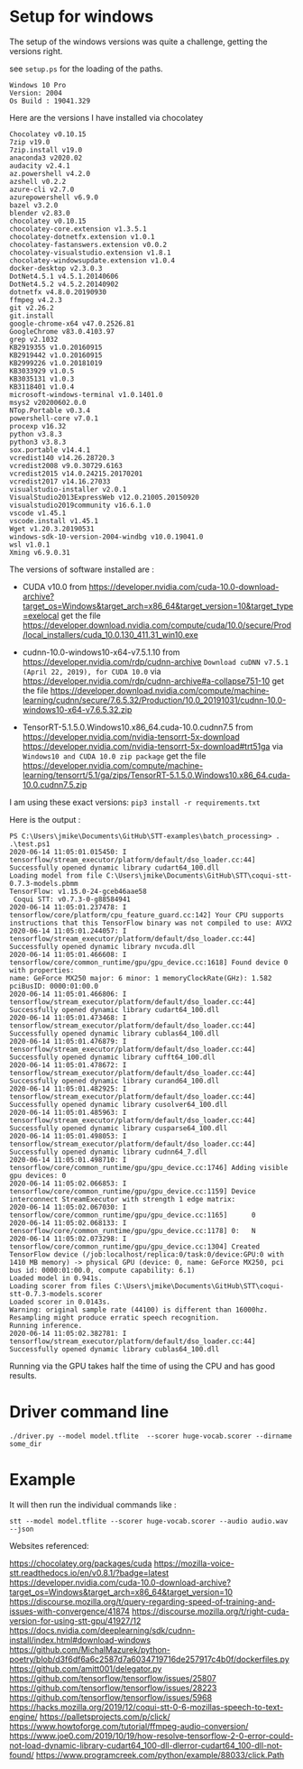 
# Setup for windows

The setup of the windows versions was quite a challenge, getting the versions right.

see `setup.ps` for the loading of the paths.

```
Windows 10 Pro
Version: 2004
Os Build : 19041.329
```

Here are the versions I have installed via chocolatey

```
Chocolatey v0.10.15
7zip v19.0 
7zip.install v19.0
anaconda3 v2020.02
audacity v2.4.1
az.powershell v4.2.0
azshell v0.2.2
azure-cli v2.7.0
azurepowershell v6.9.0
bazel v3.2.0
blender v2.83.0
chocolatey v0.10.15
chocolatey-core.extension v1.3.5.1
chocolatey-dotnetfx.extension v1.0.1
chocolatey-fastanswers.extension v0.0.2
chocolatey-visualstudio.extension v1.8.1
chocolatey-windowsupdate.extension v1.0.4
docker-desktop v2.3.0.3 
DotNet4.5.1 v4.5.1.20140606 
DotNet4.5.2 v4.5.2.20140902 
dotnetfx v4.8.0.20190930 
ffmpeg v4.2.3 
git v2.26.2
git.install
google-chrome-x64 v47.0.2526.81 
GoogleChrome v83.0.4103.97 
grep v2.1032 
KB2919355 v1.0.20160915 
KB2919442 v1.0.20160915 
KB2999226 v1.0.20181019 
KB3033929 v1.0.5 
KB3035131 v1.0.3 
KB3118401 v1.0.4 
microsoft-windows-terminal v1.0.1401.0 
msys2 v20200602.0.0 
NTop.Portable v0.3.4 
powershell-core v7.0.1
procexp v16.32 
python v3.8.3 
python3 v3.8.3 
sox.portable v14.4.1 
vcredist140 v14.26.28720.3 
vcredist2008 v9.0.30729.6163 
vcredist2015 v14.0.24215.20170201 
vcredist2017 v14.16.27033 
visualstudio-installer v2.0.1 
VisualStudio2013ExpressWeb v12.0.21005.20150920 
visualstudio2019community v16.6.1.0 
vscode v1.45.1
vscode.install v1.45.1
Wget v1.20.3.20190531 
windows-sdk-10-version-2004-windbg v10.0.19041.0 
wsl v1.0.1 
Xming v6.9.0.31 

```

The versions of software installed are :

* CUDA v10.0
from https://developer.nvidia.com/cuda-10.0-download-archive?target_os=Windows&target_arch=x86_64&target_version=10&target_type=exelocal
get the file https://developer.download.nvidia.com/compute/cuda/10.0/secure/Prod/local_installers/cuda_10.0.130_411.31_win10.exe

* cudnn-10.0-windows10-x64-v7.5.1.10
from https://developer.nvidia.com/rdp/cudnn-archive
`Download cuDNN v7.5.1 (April 22, 2019), for CUDA 10.0`
via https://developer.nvidia.com/rdp/cudnn-archive#a-collapse751-10
get the file https://developer.download.nvidia.com/compute/machine-learning/cudnn/secure/7.6.5.32/Production/10.0_20191031/cudnn-10.0-windows10-x64-v7.6.5.32.zip

* TensorRT-5.1.5.0.Windows10.x86_64.cuda-10.0.cudnn7.5
from https://developer.nvidia.com/nvidia-tensorrt-5x-download
https://developer.nvidia.com/nvidia-tensorrt-5x-download#trt51ga
via `Windows10 and CUDA 10.0 zip package`
get the file https://developer.nvidia.com/compute/machine-learning/tensorrt/5.1/ga/zips/TensorRT-5.1.5.0.Windows10.x86_64.cuda-10.0.cudnn7.5.zip


I am using these exact versions:
`pip3 install -r requirements.txt`

Here is the output :
```
PS C:\Users\jmike\Documents\GitHub\STT-examples\batch_processing> . .\test.ps1
2020-06-14 11:05:01.015450: I tensorflow/stream_executor/platform/default/dso_loader.cc:44] Successfully opened dynamic library cudart64_100.dll
Loading model from file C:\Users\jmike\Documents\GitHub\STT\coqui-stt-0.7.3-models.pbmm
TensorFlow: v1.15.0-24-gceb46aae58
 Coqui STT: v0.7.3-0-g88584941
2020-06-14 11:05:01.237478: I tensorflow/core/platform/cpu_feature_guard.cc:142] Your CPU supports instructions that this TensorFlow binary was not compiled to use: AVX2
2020-06-14 11:05:01.244057: I tensorflow/stream_executor/platform/default/dso_loader.cc:44] Successfully opened dynamic library nvcuda.dll
2020-06-14 11:05:01.466608: I tensorflow/core/common_runtime/gpu/gpu_device.cc:1618] Found device 0 with properties:
name: GeForce MX250 major: 6 minor: 1 memoryClockRate(GHz): 1.582
pciBusID: 0000:01:00.0
2020-06-14 11:05:01.466806: I tensorflow/stream_executor/platform/default/dso_loader.cc:44] Successfully opened dynamic library cudart64_100.dll
2020-06-14 11:05:01.473468: I tensorflow/stream_executor/platform/default/dso_loader.cc:44] Successfully opened dynamic library cublas64_100.dll
2020-06-14 11:05:01.476879: I tensorflow/stream_executor/platform/default/dso_loader.cc:44] Successfully opened dynamic library cufft64_100.dll
2020-06-14 11:05:01.478672: I tensorflow/stream_executor/platform/default/dso_loader.cc:44] Successfully opened dynamic library curand64_100.dll
2020-06-14 11:05:01.482925: I tensorflow/stream_executor/platform/default/dso_loader.cc:44] Successfully opened dynamic library cusolver64_100.dll
2020-06-14 11:05:01.485963: I tensorflow/stream_executor/platform/default/dso_loader.cc:44] Successfully opened dynamic library cusparse64_100.dll
2020-06-14 11:05:01.498053: I tensorflow/stream_executor/platform/default/dso_loader.cc:44] Successfully opened dynamic library cudnn64_7.dll
2020-06-14 11:05:01.498710: I tensorflow/core/common_runtime/gpu/gpu_device.cc:1746] Adding visible gpu devices: 0
2020-06-14 11:05:02.066853: I tensorflow/core/common_runtime/gpu/gpu_device.cc:1159] Device interconnect StreamExecutor with strength 1 edge matrix:
2020-06-14 11:05:02.067030: I tensorflow/core/common_runtime/gpu/gpu_device.cc:1165]      0
2020-06-14 11:05:02.068133: I tensorflow/core/common_runtime/gpu/gpu_device.cc:1178] 0:   N
2020-06-14 11:05:02.073298: I tensorflow/core/common_runtime/gpu/gpu_device.cc:1304] Created TensorFlow device (/job:localhost/replica:0/task:0/device:GPU:0 with 1410 MB memory) -> physical GPU (device: 0, name: GeForce MX250, pci bus id: 0000:01:00.0, compute capability: 6.1)
Loaded model in 0.941s.
Loading scorer from files C:\Users\jmike\Documents\GitHub\STT\coqui-stt-0.7.3-models.scorer
Loaded scorer in 0.0143s.
Warning: original sample rate (44100) is different than 16000hz. Resampling might produce erratic speech recognition.
Running inference.
2020-06-14 11:05:02.382781: I tensorflow/stream_executor/platform/default/dso_loader.cc:44] Successfully opened dynamic library cublas64_100.dll
```
Running via the GPU takes half the time of using the CPU and has good results.

# Driver command line

`./driver.py --model model.tflite  --scorer huge-vocab.scorer --dirname some_dir`

# Example

It will then run the individual commands like :

`stt --model model.tflite --scorer huge-vocab.scorer --audio audio.wav --json`


Websites referenced:

https://chocolatey.org/packages/cuda
https://mozilla-voice-stt.readthedocs.io/en/v0.8.1/?badge=latest
https://developer.nvidia.com/cuda-10.0-download-archive?target_os=Windows&target_arch=x86_64&target_version=10
https://discourse.mozilla.org/t/query-regarding-speed-of-training-and-issues-with-convergence/41874
https://discourse.mozilla.org/t/right-cuda-version-for-using-stt-gpu/41927/12
https://docs.nvidia.com/deeplearning/sdk/cudnn-install/index.html#download-windows
https://github.com/MichalMazurek/python-poetry/blob/d3f6df6a6c2587d7a6034719716de257917c4b0f/dockerfiles.py
https://github.com/amitt001/delegator.py
https://github.com/tensorflow/tensorflow/issues/25807
https://github.com/tensorflow/tensorflow/issues/28223
https://github.com/tensorflow/tensorflow/issues/5968
https://hacks.mozilla.org/2019/12/coqui-stt-0-6-mozillas-speech-to-text-engine/
https://palletsprojects.com/p/click/
https://www.howtoforge.com/tutorial/ffmpeg-audio-conversion/
https://www.joe0.com/2019/10/19/how-resolve-tensorflow-2-0-error-could-not-load-dynamic-library-cudart64_100-dll-dlerror-cudart64_100-dll-not-found/
https://www.programcreek.com/python/example/88033/click.Path
